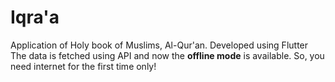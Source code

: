 # Iqra'a

Application of Holy book of Muslims, Al-Qur'an. Developed using Flutter
The data is fetched using API and now the **offline mode** is available. So, you need internet for the first time only!